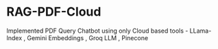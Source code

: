 # RAG-PDF-Cloud
Implemented PDF Query Chatbot using only Cloud based tools - LLama-Index , Gemini Embeddings , Groq LLM , Pinecone 
